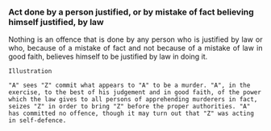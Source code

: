 ### Act done by a person justified, or by mistake of fact believing himself justified, by law
<div style="text-align: justify">

Nothing is an offence that is done by any person who is justified by law or who, because of a mistake of fact and not because of a mistake of law in good faith, believes himself to be justified by law in doing it.

</div>

    Illustration
    
    "A" sees "Z" commit what appears to "A" to be a murder. "A", in the exercise, to the best of his judgement and in good faith, of the power which the law gives to all persons of apprehending murderers in fact, seizes "Z" in order to bring "Z" before the proper authorities. "A" has committed no offence, though it may turn out that "Z" was acting in self-defence.
